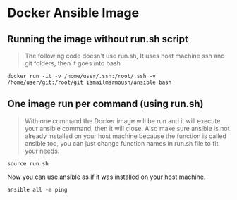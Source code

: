 # Docker Ansible Image

## Running the image without run.sh script
> The following code doesn't use run.sh,
It uses host machine ssh and git folders, then it goes into bash
```
docker run -it -v /home/user/.ssh:/root/.ssh -v /home/user/git:/root/git ismailmarmoush/ansible bash
```

## One image run per command (using run.sh)
> With one command the Docker image will be run and it will execute your ansible command, then it will close. 
Also make sure ansible is not already installed on your host machine because the function is called ansible too, 
you can just change function names in run.sh file to fit your needs.

```
source run.sh
```

Now you can use ansible as if it was installed on your host machine.
```
ansible all -m ping
```


